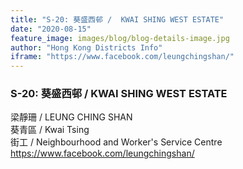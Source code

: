 ```yaml
---
title: "S-20: 葵盛西邨 /  KWAI SHING WEST ESTATE"
date: "2020-08-15"
feature_image: images/blog/blog-details-image.jpg
author: "Hong Kong Districts Info"
iframe: "https://www.facebook.com/leungchingshan/"
---
```


### S-20: 葵盛西邨 /  KWAI SHING WEST ESTATE  
梁靜珊 /  LEUNG CHING SHAN  
葵青區 / Kwai Tsing  
街工 /  Neighbourhood and Worker's Service Centre  
https://www.facebook.com/leungchingshan/
